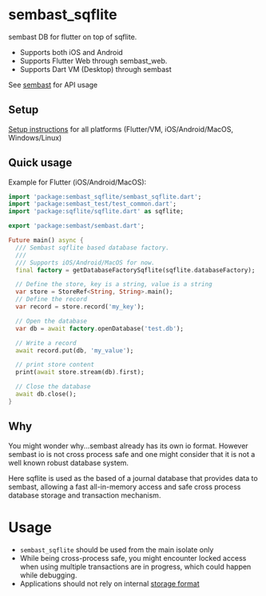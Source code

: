 # sembast_sqflite

sembast DB for flutter on top of sqflite.

* Supports both iOS and Android
* Supports Flutter Web through sembast_web.
* Supports Dart VM (Desktop) through sembast

See [sembast](https://github.com/tekartik/sembast.dart) for API usage

## Setup

[Setup instructions](https://github.com/tekartik/sembast_sqflite/tree/master/sembast_sqflite/doc/setup.md) for all 
platforms (Flutter/VM, iOS/Android/MacOS, Windows/Linux)

## Quick usage

Example for Flutter (iOS/Android/MacOS):

```dart
import 'package:sembast_sqflite/sembast_sqflite.dart';
import 'package:sembast_test/test_common.dart';
import 'package:sqflite/sqflite.dart' as sqflite;

export 'package:sembast/sembast.dart';

Future main() async {
  /// Sembast sqflite based database factory.
  ///
  /// Supports iOS/Android/MacOS for now.
  final factory = getDatabaseFactorySqflite(sqflite.databaseFactory);

  // Define the store, key is a string, value is a string
  var store = StoreRef<String, String>.main();
  // Define the record
  var record = store.record('my_key');

  // Open the database
  var db = await factory.openDatabase('test.db');

  // Write a record
  await record.put(db, 'my_value');

  // print store content
  print(await store.stream(db).first);

  // Close the database
  await db.close();
}
```

## Why

You might wonder why...sembast already has its own io format. However sembast io is not cross process safe and one
might consider that it is not a well known robust database system.

Here sqflite is used as the based of a journal database that provides data to sembast, allowing a fast all-in-memory 
access and safe cross process database storage and transaction mechanism.

# Usage

* `sembast_sqflite` should be used from the main isolate only
* While being cross-process safe, you might encounter locked access when using multiple transactions are in progress, which could happen while debugging.
* Applications should not rely on internal [storage format](https://github.com/tekartik/sembast_sqflite/tree/master/sembast_sqflite/doc/storage_format.md)